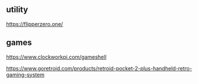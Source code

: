 ## utility

https://flipperzero.one/

## games

https://www.clockworkpi.com/gameshell

https://www.goretroid.com/products/retroid-pocket-2-plus-handheld-retro-gaming-system
